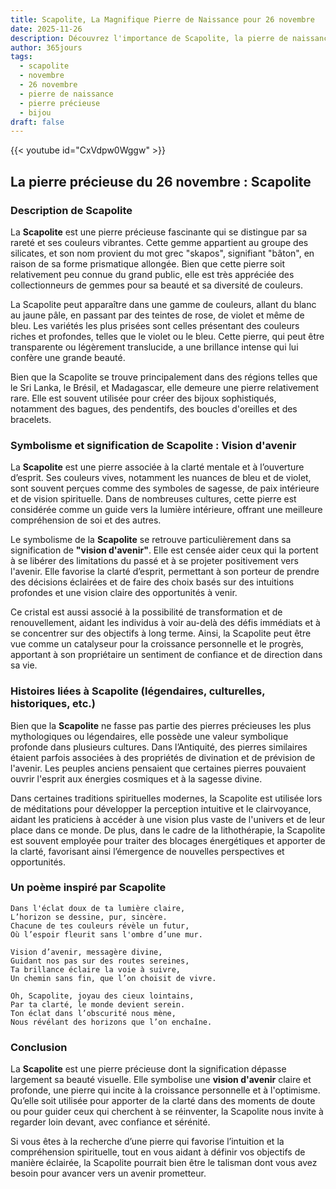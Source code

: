 ```yaml
---
title: Scapolite, La Magnifique Pierre de Naissance pour 26 novembre
date: 2025-11-26
description: Découvrez l'importance de Scapolite, la pierre de naissance du 26 novembre qui symbolise Vision d'avenir. Laissez sa beauté et sa signification illuminer votre journée.
author: 365jours
tags:
  - scapolite
  - novembre
  - 26 novembre
  - pierre de naissance
  - pierre précieuse
  - bijou
draft: false
---
```


{{< youtube id="CxVdpw0Wggw" >}}

## La pierre précieuse du 26 novembre : Scapolite

### Description de Scapolite

La **Scapolite** est une pierre précieuse fascinante qui se distingue par sa rareté et ses couleurs vibrantes. Cette gemme appartient au groupe des silicates, et son nom provient du mot grec "skapos", signifiant "bâton", en raison de sa forme prismatique allongée. Bien que cette pierre soit relativement peu connue du grand public, elle est très appréciée des collectionneurs de gemmes pour sa beauté et sa diversité de couleurs.

La Scapolite peut apparaître dans une gamme de couleurs, allant du blanc au jaune pâle, en passant par des teintes de rose, de violet et même de bleu. Les variétés les plus prisées sont celles présentant des couleurs riches et profondes, telles que le violet ou le bleu. Cette pierre, qui peut être transparente ou légèrement translucide, a une brillance intense qui lui confère une grande beauté.

Bien que la Scapolite se trouve principalement dans des régions telles que le Sri Lanka, le Brésil, et Madagascar, elle demeure une pierre relativement rare. Elle est souvent utilisée pour créer des bijoux sophistiqués, notamment des bagues, des pendentifs, des boucles d'oreilles et des bracelets.

### Symbolisme et signification de Scapolite : Vision d'avenir

La **Scapolite** est une pierre associée à la clarté mentale et à l’ouverture d’esprit. Ses couleurs vives, notamment les nuances de bleu et de violet, sont souvent perçues comme des symboles de sagesse, de paix intérieure et de vision spirituelle. Dans de nombreuses cultures, cette pierre est considérée comme un guide vers la lumière intérieure, offrant une meilleure compréhension de soi et des autres.

Le symbolisme de la **Scapolite** se retrouve particulièrement dans sa signification de **"vision d'avenir"**. Elle est censée aider ceux qui la portent à se libérer des limitations du passé et à se projeter positivement vers l'avenir. Elle favorise la clarté d’esprit, permettant à son porteur de prendre des décisions éclairées et de faire des choix basés sur des intuitions profondes et une vision claire des opportunités à venir.

Ce cristal est aussi associé à la possibilité de transformation et de renouvellement, aidant les individus à voir au-delà des défis immédiats et à se concentrer sur des objectifs à long terme. Ainsi, la Scapolite peut être vue comme un catalyseur pour la croissance personnelle et le progrès, apportant à son propriétaire un sentiment de confiance et de direction dans sa vie.

### Histoires liées à Scapolite (légendaires, culturelles, historiques, etc.)

Bien que la **Scapolite** ne fasse pas partie des pierres précieuses les plus mythologiques ou légendaires, elle possède une valeur symbolique profonde dans plusieurs cultures. Dans l’Antiquité, des pierres similaires étaient parfois associées à des propriétés de divination et de prévision de l'avenir. Les peuples anciens pensaient que certaines pierres pouvaient ouvrir l'esprit aux énergies cosmiques et à la sagesse divine.

Dans certaines traditions spirituelles modernes, la Scapolite est utilisée lors de méditations pour développer la perception intuitive et le clairvoyance, aidant les praticiens à accéder à une vision plus vaste de l'univers et de leur place dans ce monde. De plus, dans le cadre de la lithothérapie, la Scapolite est souvent employée pour traiter des blocages énergétiques et apporter de la clarté, favorisant ainsi l’émergence de nouvelles perspectives et opportunités.

### Un poème inspiré par Scapolite

	Dans l'éclat doux de ta lumière claire,  
	L’horizon se dessine, pur, sincère.  
	Chacune de tes couleurs révèle un futur,  
	Où l’espoir fleurit sans l'ombre d’une mur.
	
	Vision d’avenir, messagère divine,  
	Guidant nos pas sur des routes sereines,  
	Ta brillance éclaire la voie à suivre,  
	Un chemin sans fin, que l’on choisit de vivre.
	
	Oh, Scapolite, joyau des cieux lointains,  
	Par ta clarté, le monde devient serein.  
	Ton éclat dans l’obscurité nous mène,  
	Nous révélant des horizons que l’on enchaîne.

### Conclusion

La **Scapolite** est une pierre précieuse dont la signification dépasse largement sa beauté visuelle. Elle symbolise une **vision d'avenir** claire et profonde, une pierre qui incite à la croissance personnelle et à l'optimisme. Qu’elle soit utilisée pour apporter de la clarté dans des moments de doute ou pour guider ceux qui cherchent à se réinventer, la Scapolite nous invite à regarder loin devant, avec confiance et sérénité.

Si vous êtes à la recherche d’une pierre qui favorise l’intuition et la compréhension spirituelle, tout en vous aidant à définir vos objectifs de manière éclairée, la Scapolite pourrait bien être le talisman dont vous avez besoin pour avancer vers un avenir prometteur.